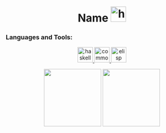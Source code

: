 <h1 align="center"> Name <img height="40" src="https://i.imgur.com/4mNAvBc.png" alt="haskell"></h1>

<h3 align="I like and use gentoo gnu/linux as a daily driver</h3>

- I’m currently working on **making my own emacs configuration from scratch, configuring xmonad and nyxt browser**

- I’m currently learning **Emacs Lisp, Haskell, and Common Lisp**

- **I do stuff**



<h3 align="center">Languages and Tools:</h3>

<p align="center">
 <!-- Added Haskell icon -->
 <a href="https://www.haskell.org" target="_blank">
    <img src="https://i1.wp.com/www.linuxlinks.com/wp-content/uploads/2019/06/Haskell-Logo.png?fit=328%2C269&ssl=1" alt="haskell" width="40" height="40"/>
 </a>
 <!-- Added Common Lisp icon -->
 <a href="https://common-lisp.net/" target="_blank">
    <img src="https://upload.wikimedia.org/wikipedia/commons/thumb/4/48/Lisp_logo.svg/240px-Lisp_logo.svg.png" alt="common-lisp" width="40" height="40"/>
 </a>
 <!-- Added Emacs Lisp icon -->
 <a href="https://www.gnu.org/software/emacs/" target="_blank">
    <img src="https://www.gnu.org/software/emacs/images/emacs.png" alt="elisp" width="40" height="40"/>
 </a>
</p>


<p align= "center">
  <img height= "150" src="https://github-readme-stats.vercel.app/api?username=oblivikun&theme=react&show_icons=true&include_all_commits=true" />
  <img height= "150" src="https://github-readme-stats.vercel.app/api/top-langs/?username=oblivikun&theme=react&layout=compact" />
</p>




